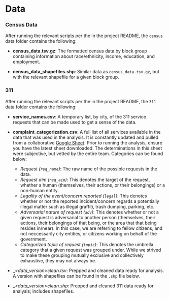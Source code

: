 # Data

### Census Data

After running the relevant scripts per the in the project README, the `census` data folder contains the following:

* __census_data.tsv.gz__: The formatted census data by block group containing information about race/ethnicity, income, education, and employment.

* __census_data_shapefiles.shp__: Similar data as `census_data.tsv.gz`, but with the relevant shapefile for a given block group.

### 311

After running the relevant scripts per the in the project README, the `311` data folder contains the following:

* __service_names.csv__: A temporary list, by city, of the 311 service requests that can be made used to get a sense of the data.

* __complaint_categorization.csv__: A full list of all services available in the data that was used in the analysis. It is constantly updated and pulled from a collaborative [Google Sheet](https://docs.google.com/spreadsheets/d/16_G3nBNMg3H88tBs2i8BO1enHWza5p8tyM_giACXvPM/edit?usp=sharing). Prior to running the analysis, ensure you have the latest sheet downloaded. The determinations in this sheet were subjective, but vetted by the entire team. Categories can be found below:
    * _Request (`req_name`)_: The raw name of the possible requests in the data.
    * _Request aim (`req_aim`)_: This denotes the target of the request, whether a human (themselves, their actions, or their belongings) or a non-human entity.
    * _Legality of the event/concern reported (`legal`)_: This denotes whether or not the reported incident/concern regards a potentially illegal matter such as illegal graffiti, trash dumping, parking, etc.
    * _Adversarial nature of request (`adv`)_: This denotes whether or not a given request is adversarial to another person (themselves, their actions, their belongings of that being, or the area that that being resides in/near). In this case, we are referring to fellow citizens, and not neccessarily city entities, or citizens working on behalf of the government.
    * _Categorized topic of request (`topic`)_: This denotes the umbrella category that a given request was grouped under. While we strived to make these grouping mutually exclusive and collectively exhaustive, they may not always be. 

* __<data_version>_clean.tsv__: Prepped and cleaned data ready for analysis. A version with shapefiles can be found in the `.shp` file below.
    
* __<data_version>_clean.shp__: Prepped and cleaned 311 data ready for analysis; includes shapefiles.

